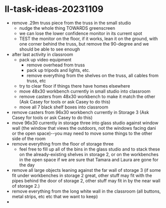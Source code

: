 # ll-task-ideas-20231109

- remove .29m truss piece from the truss in the small studio
    - nudge the whole thing TOWARDS greenscreen
    - we can lose the lower confidence monitor in its current spot
    - TEST the monitor on the floor, if it works, lean it on the ground, with one corner behind the truss, but remove the 90-degree and we should be able to see enough
- after last activity in classroom
    - pack up video equipment 
        - remove overhead from truss
        - pack up tripods and lights, etc.
        - remove everything from the shelves on the truss, all cables from truss, etc
    - try to clear floor if things there have homes elsewhere
    - move 48x30 workbench currently in small studio into classroom
    - remove casters from 48x30 workbench to make it match the other (Ask Casey for tools or ask Casey to do this)
    - move all 7 black shelf boxes into classroom
- remove casters from 96x30 workbench currently in Storage 3 (Ask Casey for tools or ask Casey to do this)
- move 96x30 currently in storage three into glass studio against window wall (the window that views the outdoors, not the windows facing dani or the open space)--you may need to move some things to the other side of the room
- remove everything from the floor of storage three
    - feel free to fill up all of the bins in the glass studio and to stack these on the already-existing shelves in storage 2, or on the workbenches in the open space if we are sure that Tamara and Laura are gone for the day
- remove all large objects leaning against the far wall of storage 3 (if some fit under workbenches in storage 2 great, other stuff may fit with the pipes behind the door of storage 2, other stuff may fit in by the near wall of storage 2.)
- remove everything from the long white wall in the classroom (all buttons, metal strips, etc etc that we want to keep)
- 